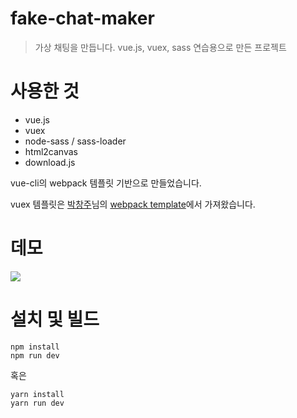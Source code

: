 # fake-chat-maker

> 가상 채팅을 만듭니다.
> vue.js, vuex, sass 연습용으로 만든 프로젝트


# 사용한 것
* vue.js
* vuex
* node-sass / sass-loader
* html2canvas
* download.js

vue-cli의 webpack 템플릿 기반으로 만들었습니다.

vuex 템플릿은 [박창주](https://github.com/ChangJoo-Park)님의 [webpack template](https://github.com/ChangJoo-Park/webpack)에서 가져왔습니다.


# 데모

![](https://i.imgur.com/Hga9Rol.gif)

# 설치 및 빌드

```
npm install
npm run dev
```

혹은

```
yarn install
yarn run dev
```
